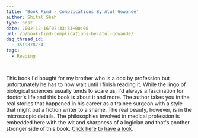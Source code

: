 ```yaml
---
title: 'Book Find - Complications By Atul Gowande'
author: Shital Shah
type: post
date: 2002-12-16T07:33:33+00:00
url: /p/book-find-complications-by-atul-gowande/
dsq_thread_id:
  - 3519878754
tags:
  - Reading

---
```

This book I'd bought for my brother who is a doc by profession but unfortunately he has to now wait until I finish reading it. While the lingo of biological sciences usually tends to scare us, I'd always a fascination for doctor's life and this book is about it and more. The author takes you in the real stories that happened in his career as a trainee surgeon with a style that might put a fiction writer to a shame. The real beauty, however, is in the microscopic details. The philosophies involved in medical profession is embedded here with the wit and sharpness of a logician and that's another stronger side of this book. [Click here to have a look][1].

 [1]: http://www.amazon.com/exec/obidos/ASIN/0805063196/002-0203858-4756001